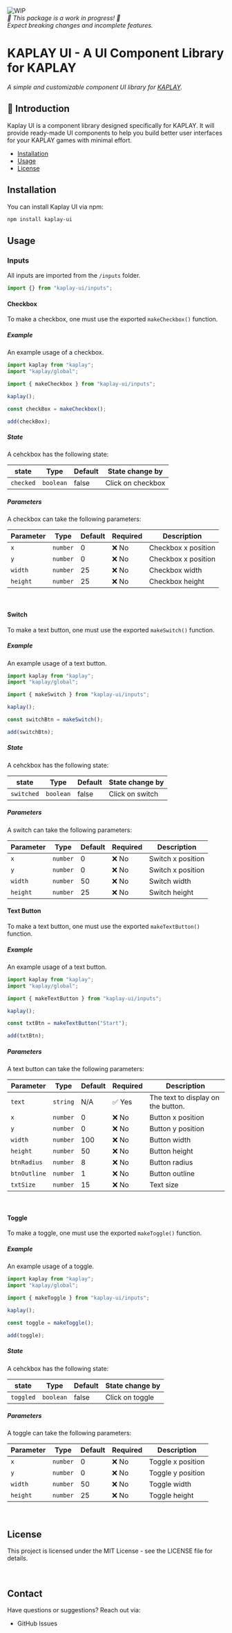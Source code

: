 ![WIP](https://img.shields.io/badge/status-WIP-yellow)
<br>_🚧 This package is a work in progress! 🚧_  
_Expect breaking changes and incomplete features._

# KAPLAY UI - A UI Component Library for KAPLAY

_A simple and customizable component UI library for [KAPLAY](https://kaplayjs.com/)._

## 🚀 Introduction

Kaplay UI is a component library designed specifically for KAPLAY. It will provide ready-made UI components to help you build better user interfaces for your KAPLAY games with minimal effort.

- [Installation](#installation)
- [Usage](#usage)
- [License](#license)

## Installation

You can install Kaplay UI via npm:

```bash
npm install kaplay-ui
```

## Usage

### Inputs

All inputs are imported from the <code>/inputs</code> folder.

```javascript
import {} from "kaplay-ui/inputs";
```

#### Checkbox

To make a checkbox, one must use the exported <code>makeCheckbox()</code> function.

##### Example

An example usage of a checkbox.

```javascript
import kaplay from "kaplay";
import "kaplay/global";

import { makeCheckbox } from "kaplay-ui/inputs";

kaplay();

const checkBox = makeCheckbox();

add(checkBox);
```

##### State

A cehckbox has the following state:

| state     | Type      | Default | State change by   |
| --------- | --------- | ------- | ----------------- |
| `checked` | `boolean` | false   | Click on checkbox |

##### Parameters

A checkbox can take the following parameters:

| Parameter | Type     | Default | Required | Description         |
| --------- | -------- | ------- | -------- | ------------------- |
| `x`       | `number` | 0       | ❌ No    | Checkbox x position |
| `y`       | `number` | 0       | ❌ No    | Checkbox x position |
| `width`   | `number` | 25      | ❌ No    | Checkbox width      |
| `height`  | `number` | 25      | ❌ No    | Checkbox height     |

<br>

#### Switch

To make a text button, one must use the exported <code>makeSwitch()</code> function.

##### Example

An example usage of a text button.

```javascript
import kaplay from "kaplay";
import "kaplay/global";

import { makeSwitch } from "kaplay-ui/inputs";

kaplay();

const switchBtn = makeSwitch();

add(switchBtn);
```

##### State

A cehckbox has the following state:

| state      | Type      | Default | State change by |
| ---------- | --------- | ------- | --------------- |
| `switched` | `boolean` | false   | Click on switch |

##### Parameters

A switch can take the following parameters:

| Parameter | Type     | Default | Required | Description       |
| --------- | -------- | ------- | -------- | ----------------- |
| `x`       | `number` | 0       | ❌ No    | Switch x position |
| `y`       | `number` | 0       | ❌ No    | Switch x position |
| `width`   | `number` | 50      | ❌ No    | Switch width      |
| `height`  | `number` | 25      | ❌ No    | Switch height     |

#### Text Button

To make a text button, one must use the exported <code>makeTextButton()</code> function.

##### Example

An example usage of a text button.

```javascript
import kaplay from "kaplay";
import "kaplay/global";

import { makeTextButton } from "kaplay-ui/inputs";

kaplay();

const txtBtn = makeTextButton("Start");

add(txtBtn);
```

##### Parameters

A text button can take the following parameters:

| Parameter    | Type     | Default | Required | Description                        |
| ------------ | -------- | ------- | -------- | ---------------------------------- |
| `text`       | `string` | N/A     | ✅ Yes   | The text to display on the button. |
| `x`          | `number` | 0       | ❌ No    | Button x position                  |
| `y`          | `number` | 0       | ❌ No    | Button y position                  |
| `width`      | `number` | 100     | ❌ No    | Button width                       |
| `height`     | `number` | 50      | ❌ No    | Button height                      |
| `btnRadius`  | `number` | 8       | ❌ No    | Button radius                      |
| `btnOutline` | `number` | 1       | ❌ No    | Button outline                     |
| `txtSize`    | `number` | 15      | ❌ No    | Text size                          |

<br>

#### Toggle

To make a toggle, one must use the exported <code>makeToggle()</code> function.

##### Example

An example usage of a toggle.

```javascript
import kaplay from "kaplay";
import "kaplay/global";

import { makeToggle } from "kaplay-ui/inputs";

kaplay();

const toggle = makeToggle();

add(toggle);
```

##### State

A cehckbox has the following state:

| state     | Type      | Default | State change by |
| --------- | --------- | ------- | --------------- |
| `toggled` | `boolean` | false   | Click on toggle |

##### Parameters

A toggle can take the following parameters:

| Parameter | Type     | Default | Required | Description       |
| --------- | -------- | ------- | -------- | ----------------- |
| `x`       | `number` | 0       | ❌ No    | Toggle x position |
| `y`       | `number` | 0       | ❌ No    | Toggle y position |
| `width`   | `number` | 50      | ❌ No    | Toggle width      |
| `height`  | `number` | 25      | ❌ No    | Toggle height     |

<br>

## License

This project is licensed under the MIT License - see the LICENSE file for details.

<br>

## Contact

Have questions or suggestions? Reach out via:

- GitHub Issues
